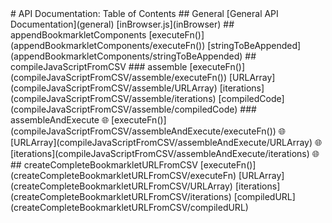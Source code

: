 <link rel="stylesheet" href="/APIDocs/main.css" type="text/css">
# API Documentation: Table of Contents
## General
[General API Documentation](general)  
[inBrowser.js](inBrowser)
## appendBookmarkletComponents
[executeFn()](appendBookmarkletComponents/executeFn&#40;&#41;)  
[stringToBeAppended](appendBookmarkletComponents/stringToBeAppended)
## compileJavaScriptFromCSV
### assemble
[executeFn()](compileJavaScriptFromCSV/assemble/executeFn&#40;&#41;)  
[URLArray](compileJavaScriptFromCSV/assemble/URLArray)  
[iterations](compileJavaScriptFromCSV/assemble/iterations)  
[compiledCode](compileJavaScriptFromCSV/assemble/compiledCode)
### assembleAndExecute <span class="inBrowser" title="Only available while using inBrowser.js in conjunction with Bookmarklets.js">&#127760;</span>
[executeFn()](compileJavaScriptFromCSV/assembleAndExecute/executeFn&#40;&#41;) <span class="inBrowser" title="Only available while using inBrowser.js in conjunction with Bookmarklets.js">&#127760;</span>  
[URLArray](compileJavaScriptFromCSV/assembleAndExecute/URLArray) <span class="inBrowser" title="Only available while using inBrowser.js in conjunction with Bookmarklets.js">&#127760;</span>  
[iterations](compileJavaScriptFromCSV/assembleAndExecute/iterations) <span class="inBrowser" title="Only available while using inBrowser.js in conjunction with Bookmarklets.js">&#127760;</span>
## createCompleteBookmarkletURLFromCSV
[executeFn()](createCompleteBookmarkletURLFromCSV/executeFn)
[URLArray](createCompleteBookmarkletURLFromCSV/URLArray)
[iterations](createCompleteBookmarkletURLFromCSV/iterations)
[compiledURL](createCompleteBookmarkletURLFromCSV/compiledURL)